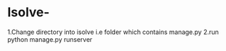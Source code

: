 # Isolve-
1.Change directory into isolve i.e folder which contains manage.py 
2.run python manage.py runserver 

